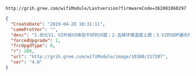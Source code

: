 `http://grih.gree.com/wifiModule/Lastversion?firmwareCode=362001060297`

```json
{
  "CreateDate": "2019-04-28 10:31:11",
  "commProtVer": "",
  "desc": "1.优化V1，V2升级V3体验不好的问题；2.去掉环境温度上报；3.V2的UDP通讯升级为V4的TCP；4.优化计时器。",
  "forcedUpgrade": 1,
  "frcUpgdType": 0,
  "r": 200,
  "url": "http://grih.gree.com/wifiModule/image/10380/317207",
  "ver": "4.0"
}
```
